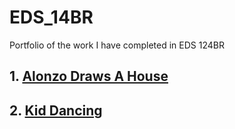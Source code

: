 # EDS_14BR
Portfolio of the work I have completed in EDS 124BR

## 1. [Alonzo Draws A House](https://youtu.be/6At2S_wdzIw)

## 2. [Kid Dancing](https://youtu.be/YaS-wQonjyY)
